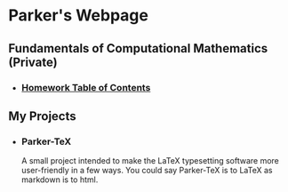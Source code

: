 # Parker's Webpage

## Fundamentals of Computational Mathematics (Private)
* ### [Homework Table of Contents](https://github.com/ParkerBywater718/math4610/blob/master/homework/hw_toc.md)

## My Projects

* ### Parker-TeX  
    A small project intended to make the LaTeX typesetting software more user-friendly in a few ways. You could say Parker-TeX is to LaTeX as markdown is to html.
